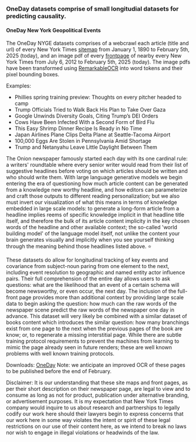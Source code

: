 ### OneDay datasets comprise of small longitudial datasets for predicting causality.

#### OneDay New York Geopolitical Events
The OneDay NYGE datasets comprises of a webcrawl each article (title and url) of every New York Times [sitemap](https://www.nytimes.com/sitemap/2025/02/05/) from January 1, 1890 to February 5th, 2025 (today), and an image pdf of every [frontpage](https://static01.nyt.com/images/2025/02/05/nytfrontpage/scan.pdf) of nearby every New York Times from July 6, 2012 to February 5th, 2025 (today). The image pdfs have been transformed using [RemarkableOCR](https://github.com/markelwin/RemarkableOCR) into word tokens and their pixel bounding boxes.

Examples: 
  - Phillies spring training preview: Thoughts on every pitcher headed to camp
  - Trump Officials Tried to Walk Back His Plan to Take Over Gaza  
  - Google Unwinds Diversity Goals, Citing Trump’s DEI Orders
  - Cows Have Been Infected With a Second Form of Bird Flu
  - This Easy Shrimp Dinner Recipe Is Ready in No Time
  - Japan Airlines Plane Clips Delta Plane at Seattle-Tacoma Airport
  - 100,000 Eggs Are Stolen in Pennsylvania Amid Shortage
  - Trump and Netanyahu Leave Little Daylight Between Them

The Onion newspaper famously started each day with its one cardinal rule: a writers' roundtable where every senior writer would read from their list of suggestive headlines before voting on which articles should be written and who should write them. With large language generative models we begin entering the era of questioning how much article content can be generated from a knowledge new worthy headline, and how editors can parameterize and craft those outputs to different reading personalization; but we also must invert our visualization of what this means in terms of knowledge embedded in large scale models: to generate a long-form article from a headline implies reems of specific knowledge implicit in that headline title itself, and therefore the bulk of its article content implicity in the key chosen words of the headline and other available context; the so-called 'world building model' of the language model itself, not unlike the content your brain generates visually and implicitly when you see yourself thinking through the meaning behind those headlines listed above. ⭐ 

These datasets do allow for longitudinal tracking of key events and covariance from subject-noun paring from one element to the next, including event resolution to geographic and named entity actor influence pairs. Their full comprehension of the entire day allows users to ask questions: what are the likelihood that an event of a certain schema will become newsworthy, or even occur, the next day. The inclusion of the full-front page provides more than additional context by providing large scale data to begin asking the question: how much can the raw words of the newspaper scene predict the raw words of the newspaper one day in advance. This dataset will very likely be combined with a similar dataset of books content which introduces the similar question: how many branchings exist from one page to the next when the previous pages of the book are know; or, to regenerate a missing interstitial page. While there are subtle training protocol requirements to prevent the machines from learning to mimic the page already seen in future renders; these are well known problems with well known training protocols.

Downloads: [OneDay](http://datasets.starlight.ai/datasets/oneday.nytimes/)
Note: we anticipate an improved OCR of these pages to be published before the end of February.

Disclaimer: It is our understanding that these site maps and front pages, as per their short description on their newspaper page, are legal to view and to consume as long as not for product, publication under alternative branding, or advertisement purposes. It is my expectation that New York Times company would inquire to us about research and partnerships to legally codify our work here should their lawyers begin to express concerns that our work here in some way violates the intent or spirit of these legal restrictions on our use of their content here, as we intend to break no laws nor wish to engage in illegal violations or headwinds of the law.
